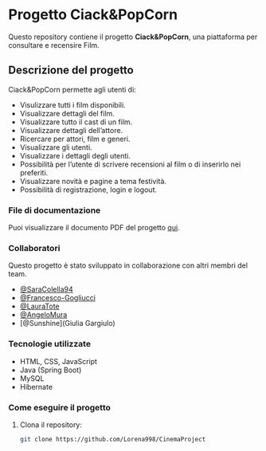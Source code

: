 # Progetto Ciack&PopCorn

Questo repository contiene il progetto **Ciack&PopCorn**, una piattaforma per consultare e recensire Film.

## Descrizione del progetto
Ciack&PopCorn permette agli utenti di:
- Visulizzare tutti i film disponibili.
- Visualizzare dettagli del film.
- Visualizzare tutto il cast di un film.
- Visualizzare dettagli dell’attore.
- Ricercare per attori, film e generi.
- Visualizzare gli utenti.
- Visualizzare i dettagli degli utenti.
- Possibilità per l’utente di scrivere recensioni al film o di inserirlo nei preferiti.
- Visualizzare novità e pagine a tema festività.
- Possibilità di registrazione, login e
logout.


### File di documentazione
Puoi visualizzare il documento PDF del progetto [qui](./Ciack&PopCorn-ProjectWork.pdf).

### Collaboratori
Questo progetto è stato sviluppato in collaborazione con altri membri del team.

- [@SaraColella94](https://github.com/SaraColella94)
- [@Francesco-Gogliucci](https://github.com/Francesco-Gogliucci)
- [@LauraTote](https://github.com/LauraTote)
- [@AngeloMura](https://github.com/AngeloMura)
- [@Sunshine](Giulia Gargiulo)


### Tecnologie utilizzate
- HTML, CSS, JavaScript
- Java (Spring Boot)
- MySQL
- Hibernate

### Come eseguire il progetto
1. Clona il repository:
   ```bash
   git clone https://github.com/Lorena998/CinemaProject
